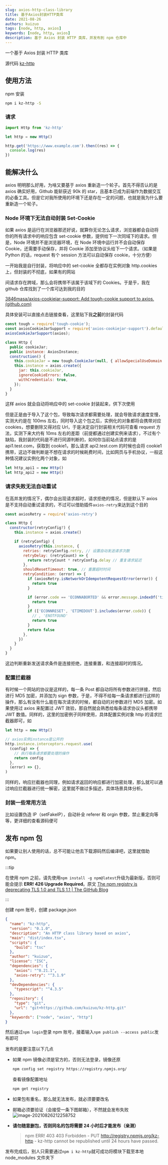 ```yaml
---
slug: axios-http-class-library
title: 基于Axios封装HTTP类库
date: 2021-08-26
authors: kuizuo
tags: [node, http, axios]
keywords: [node, http, axios]
description: 基于 Axios 封装 HTTP 类库，并发布到 npm 仓库中
---
```


<!-- truncate -->

一个基于 Axios 封装 HTTP 类库

源代码 [kz-http](https://github.com/kuizuo/kz-http)

## 使用方法

npm 安装

```sh
npm i kz-http -S
```

### 请求

```javascript
import Http from 'kz-http'

let http = new Http()

http.get('https://www.example.com').then((res) => {
  console.log(res)
})
```

## 能解决什么

axios 明明那么好用，为啥又要基于 axios 重新造一个轮子。首先不得否认的是 axios 确实好用，Github 能斩获近 90k 的 star，且基本已成为前端作为数据交互的必备工具。但是它对我所使用的环境下还是存在一定的问题，也就是我为什么要重新造一个轮子。

### Node 环境下无法自动封装 Set-Cookie

如果 axios 是运行在浏览器那还好说，就算你无论怎么请求，浏览器都会自动将你的所有请求中的响应包含 set-cookie 参数，提供给下一次同域下的请求。但是，Node 环境并不是浏览器环境，在 Node 环境中运行并不会自动保存 Cookie，还需要手动保存，并将 Cookie 添加至协议头给下一个请求。（如果是 Python 的话，request 有个 session 方法可以自动保存 cookie，十分方便）

一开始我是自行封装，将响应中的 set-cookie 全都存在实例对象 http.cookies 上，但封装的不彻底，如果有的网站

间请求存在跨域，那么会将携带不该属于该域下的 Cookies。于是乎，我在 github 仓库找到了一个库可达到我的目的

[3846masa/axios-cookiejar-support: Add tough-cookie support to axios. (github.com)](https://github.com/3846masa/axios-cookiejar-support)

具体安装可以直接点击链接查看，这里贴下我**之前**的封装代码

```javascript
const tough = require('tough-cookie');
const axiosCookieJarSupport = require('axios-cookiejar-support').default;
axiosCookieJarSupport(axios);

class Http {
  public cookieJar;
  public instance: AxiosInstance;
  construction() {
    this.cookieJar = new tough.CookieJar(null, { allowSpecialUseDomain: true });
    this.instance = axios.create({
      jar: this.cookieJar,
      ignoreCookieErrors: false,
      withCredentials: true,
    });
  }
}
```

这样 axios 就会自动将响应中的 set-cookie 封装起来，供下次使用

但是正是由于导入了这个包，导致每次请求都需要处理，就会导致请求速度变慢，实测大约是在 100ms 左右，同时导入这个包之后，实例化的对象都将会携带对应 cookies，想要删除又得对应 Url，于是决定自行封装相关代码可查看 request 方法，实测下来大约有 10ms 左右的差距（前提都通过创建实例来请求），不过有个缺陷，我封装的代码是不进行同源判断的，如何你当前站点请求的是 api1.test.com，获取到 cookie1，那么请求 api2.test.com 的时候也会将 cookie1 携带，这边不做判断是不想在请求的时候耗费时间，比如网页与手机协议，一般这种情况建议实例化两个对象，如

```javascript
let http_api1 = new Http()
let http_api2 = new Http()
```

### 请求失败无法自动重试

在高并发的情况下，偶尔会出现请求超时，请求拒绝的情况，但是默认下 axios 是不支持自动重试请求的，不过可以借助插件`axios-retry`来达到这个目的

```javascript
const axiosRetry = require('axios-retry')

class Http {
  constructor(retryConfig?) {
    this.instance = axios.create()

    if (retryConfig) {
      axiosRetry(this.instance, {
        retries: retryConfig.retry, // 设置自动发送请求次数
        retryDelay: (retryCount) => {
          return retryCount * retryConfig.delay // 重复请求延迟
        },
        shouldResetTimeout: true, // 重置超时时间
        retryCondition: (error) => {
          if (axiosRetry.isNetworkOrIdempotentRequestError(error)) {
            return true
          }

          if (error.code == 'ECONNABORTED' && error.message.indexOf('timeout') != -1) {
            return true
          }
          if (['ECONNRESET', 'ETIMEDOUT'].includes(error.code)) {
            // , 'ENOTFOUND'
            return true
          }
          return false
        },
      })
    }
  }
}
```

这边判断重新发送请求条件是连接拒绝，连接重置，和连接超时的情况。

### 配置拦截器

有时候一个网站的协议是这样的，每一条 Post 都自动将所有参数进行拼接，然后进行 MD5 加密，并添加为 sign 参数，于是，不得不给每一条请求都进行这样的操作，那么有没有什么能在每次请求的时候，都自动的对参数进行 MD5 加密。如果使用过 axios 来配置过 JWT 效验，那自然就会熟悉给每条请求协议头都携带 JWT 数值。同样的，这里的加密例子同样使用，具体配置实例对象 http 的请求拦截器即可，如

```javascript
let http = new Http()

// axios实例instance是公开的
http.instance.interceptors.request.use(
  (config) => {
    // 执行每条请求都要处理的操作
    return config
  },
  (error) => {},
)
```

同样的，响应拦截器也同理，例如请求返回的响应都进行加密处理，那么就可以通过响应拦截器进行统一解密，这里就不做过多描述，具体场景具体分析。

### 封装一些常用方法

比如设置伪造 IP（setFakeIP），自动补全 referer 和 orgin 参数，禁止重定向等等，更详细的查看源码便可

## 发布 npm 包

如果要让别人使用的话，总不可能让他去下载源码然后编译吧，这里就借助 npm。

:::tip

在使用 npm 之前，请先使用`npm install -g npm@latest`升级为最新版，否则可能会提示 **ERR! 426 Upgrade Required**。原文 [The npm registry is deprecating TLS 1.0 and TLS 1.1 | The GitHub Blog](https://github.blog/2021-08-23-npm-registry-deprecating-tls-1-0-tls-1-1/)

:::

创建 npm 账号，创建 package.json

```json title="package.json"
{
  "name": "kz-http",
  "version": "0.1.0",
  "description": "An HTTP class library based on axios",
  "main": "dist/index.tsx",
  "scripts": {
    "build": "tsc"
  },
  "author": "kuizuo",
  "license": "ISC",
  "dependencies": {
    "axios": "^0.21.1",
    "axios-retry": "^3.1.9"
  },
  "devDependencies": {
    "typescript": "^4.3.5"
  },
  "repository": {
    "type": "git",
    "url": "git+https://github.com/kuizuo/kz-http.git"
  },
  "keywords": ["node", "axios", "http"]
}
```

然后通过`npm login`登录 npm 账号，接着输入`npm publish --access public`发布即可

发布的是要注意以下几点

- 如果 npm 镜像必须是官方的，否则无法登录，镜像还原

  ```sh
  npm config set registry https://registry.npmjs.org/
  ```

  查看镜像配置地址

  ```sh
  npm get registry
  ```

- 如果包有重名，那么就无法发布，就必须要要改名

- 邮箱必须要验证（会接受一条下图邮箱），不然就会发布失败
  ![image-20210826212258752](https://img.kuizuo.cn/image-20210826212258752.png)

- **请勿随意删包，否则同名的包将需要 24 小时后才能发布（亲测）**

  > npm ERR! 403 403 Forbidden - PUT http://registry.npmjs.org/kz-http - kz-http cannot be republished until 24 hours have passed.

发布完成后，别人只需要通过`npm i kz-http`就可成功将模块下载至本地 node_modules 文件夹下
